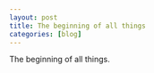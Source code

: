 ```yaml
---
layout: post
title: The beginning of all things
categories: [blog]
---
```


The beginning of all things.
